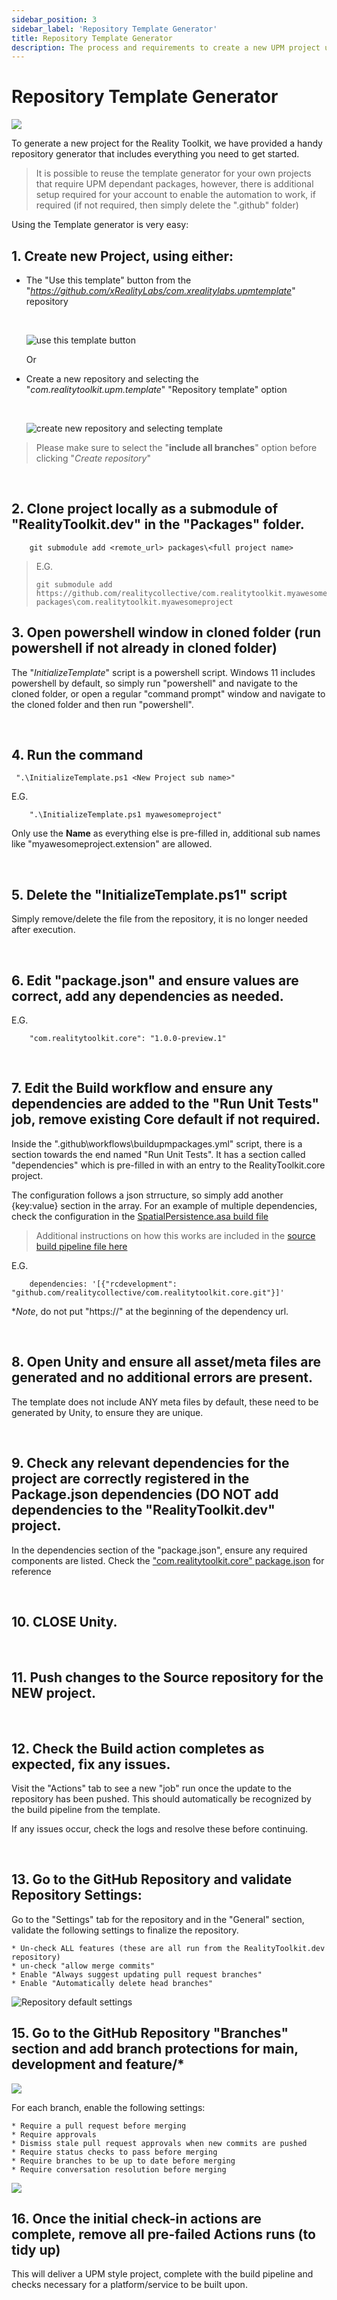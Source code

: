 ```yaml
---
sidebar_position: 3
sidebar_label: 'Repository Template Generator'
title: Repository Template Generator
description: The process and requirements to create a new UPM project using the Reality Collectives template generator
---
```


# Repository Template Generator

![](https://github.com/realitycollective/realitycollective.logo/raw/main/Branding/RealityCollectiveLogo_256.png)

To generate a new project for the Reality Toolkit, we have provided a handy repository generator that includes everything you need to get started.

> It is possible to reuse the template generator for your own projects that require UPM dependant packages, however, there is additional setup required for your account to enable the automation to work, if required (if not required, then simply delete the ".github" folder)

Using the Template generator is very easy:


## 1. Create new Project, using either:

* The "Use this template" button from the "*https://github.com/xRealityLabs/com.xrealitylabs.upmtemplate*" repository 
    
    <br/>

    ![use this template button](using-project-templates/use-this-template-button.png)

    Or

* Create a new repository and selecting the "*com.realitytoolkit.upm.template*" "Repository template" option
    
    <br/>

    ![create new repository and selecting template](using-project-templates/create-repository.png)

> Please make sure to select the "**include all branches**" option before clicking "*Create repository*"

<br/>

## 2. Clone project locally as a submodule of "RealityToolkit.dev" in the "Packages" folder.

```
    git submodule add <remote_url> packages\<full project name>
```
> E.G. 
> 
> ```
> git submodule add https://github.com/realitycollective/com.realitytoolkit.myawesomeproject.git packages\com.realitytoolkit.myawesomeproject
>```

## 3. Open powershell window in cloned folder (run powershell if not already in cloned folder)

The "*InitializeTemplate*" script is a powershell script.  Windows 11 includes powershell by default, so simply run "powershell" and navigate to the cloned folder, or open a regular "command prompt" window and navigate to the cloned folder and then run "powershell".

<br/>

## 4. Run the command

```
 ".\InitializeTemplate.ps1 <New Project sub name>"
```

E.G.

```
    ".\InitializeTemplate.ps1 myawesomeproject"
```

Only use the **Name** as everything else is pre-filled in, additional sub names like "myawesomeproject.extension" are allowed.

<br/>

## 5. Delete the "**InitializeTemplate.ps1**" script

Simply remove/delete the file from the repository, it is no longer needed after execution.

<br/>

## 6. Edit "package.json" and ensure values are correct, add any dependencies as needed.

E.G.

```
    "com.realitytoolkit.core": "1.0.0-preview.1"
```

<br/>

## 7. Edit the Build workflow and ensure any dependencies are added to the "Run Unit Tests" job, remove existing Core default if not required.

Inside the "\.github\workflows\buildupmpackages.yml" script, there is a section towards the end named "Run Unit Tests".  It has a section called "dependencies" which is pre-filled in with an entry to the RealityToolkit.core project.

The configuration follows a json strructure, so simply add another {key:value} section in the array.  For an example of multiple dependencies, check the configuration in the [SpatialPersistence.asa build file](https://github.com/realitycollective/com.realitytoolkit.spatial-persistence.asa/blob/464fe2f2ecca423ca02ace1955a9a7004cf7b493/.github/workflows/buildupmpackages.yml#L54)

> Additional instructions on how this works are included in the [source build pipeline file here](https://github.com/realitycollective/reusableworkflows/blob/73475e0c6c40d1ab142fce0fb2d72a6520a4343e/.github/workflows/rununityunittests.yml#L121)

E.G.

```
    dependencies: '[{"rcdevelopment": "github.com/realitycollective/com.realitytoolkit.core.git"}]'
```

**Note*, do not put "https://" at the beginning of the dependency url.

<br/>

## 8. Open Unity and ensure all asset/meta files are generated and no additional errors are present.

The template does not include ANY meta files by default, these need to be generated by Unity, to ensure they are unique.

<br/>

## 9. Check any relevant dependencies for the project are correctly registered in the Package.json dependencies (DO NOT add dependencies to the "RealityToolkit.dev" project.

In the dependencies section of the "package.json", ensure any required components are listed.  Check the ["com.realitytoolkit.core" package.json](https://github.com/realitycollective/com.realitytoolkit.core/blob/rcdevelopment/package.json) for reference

<br/>

## 10. CLOSE Unity.

<br/>

## 11. Push changes to the Source repository for the NEW project.

<br/>

## 12. Check the Build action completes as expected, fix any issues.

Visit the "Actions" tab to see a new "job" run once the update to the repository has been pushed.  This should automatically be recognized by the build pipeline from the template.

If any issues occur, check the logs and resolve these before continuing.

<br/>

## 13. Go to the GitHub Repository and validate Repository Settings:

Go to the "Settings" tab for the repository and in the "General" section, validate the following settings to finalize the repository.

    * Un-check ALL features (these are all run from the RealityToolkit.dev repository)
    * un-check "allow merge commits"
    * Enable "Always suggest updating pull request branches"
    * Enable "Automatically delete head branches"

![Repository default settings](using-project-templates/repository-settings.png)


## 15. Go to the GitHub Repository "**Branches**" section and add branch protections for main, development and feature/*

![](using-project-templates/branch-settings.png)

For each branch, enable the following settings:

    * Require a pull request before merging
    * Require approvals
    * Dismiss stale pull request approvals when new commits are pushed
    * Require status checks to pass before merging
    * Require branches to be up to date before merging
    * Require conversation resolution before merging

![](using-project-templates/branch-protections.png)


## 16. Once the initial check-in actions are complete, remove all pre-failed Actions runs (to tidy up)

This will deliver a UPM style project, complete with the build pipeline and checks necessary for a platform/service to be built upon.